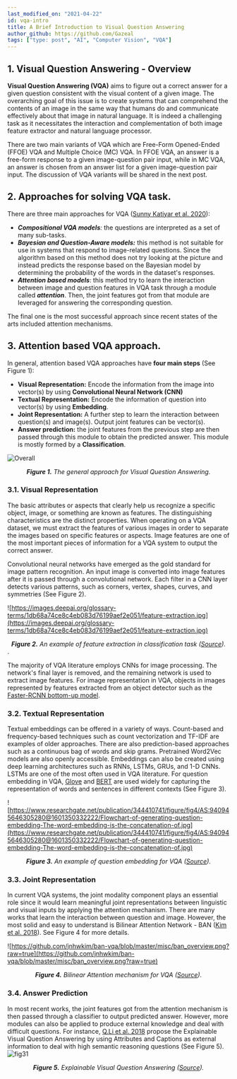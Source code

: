 ```yaml
---
last_modified_on: "2021-04-22"
id: vqa-intro
title: A Brief Introduction to Visual Question Answering
author_github: https://github.com/Gazeal
tags: ["type: post", "AI", "Computer Vision", "VQA"]
---
```


## 1. Visual Question Answering - Overview

**Visual Question Answering (VQA)** aims to figure out a correct answer for a given question consistent with the visual content of a given image. The overarching goal of this issue is to create systems that can comprehend the contents of an image in the same way that humans do and communicate effectively about that image in natural language. It is indeed a challenging task as it necessitates the interaction and complementation of both image feature extractor and natural language processor.

There are two main variants of VQA which are Free-Form Opened-Ended (FFOE) VQA and Multiple Choice (MC) VQA. In FFOE VQA, an answer is a free-form response to a given image-question pair input, while in MC VQA, an answer is chosen from an answer list for a given image-question pair input. The discussion of VQA variants will be shared in the next post.

## 2. Approaches for solving VQA task.

There are three main approaches for VQA ([Sunny Katiyar et al. 2020](http://www.ijstr.org/final-print/jan2020/A-Survey-On-Visual-Questioning-Answering-Datasets-Approaches-And-Models.pdf)):

- ***Compositional VQA models**:* the questions are interpreted as a set of many sub-tasks.
- ***Bayesian and Question-Aware models:*** this method is not suitable for use in systems that respond to image-related questions. Since the algorithm based on this method does not try looking at the picture and instead predicts the response based on the Bayesian model by determining the probability of the words in the dataset's responses.
- ***Attention based models***: this method try to learn the interaction between image and question features in VQA task through a module called ***attention***. Then, the joint features got from that module are leveraged for answering the corresponding question.

The final one is the most successful approach since recent states of the arts included attention mechanisms.

## 3. Attention based VQA approach.

In general, attention based VQA approaches have **four main steps** (See Figure 1):

- **Visual Representation:** Encode the information from the image into vector(s) by using **Convolutional Neural Network (CNN)**
- **Textual Representation:** Encode the information of question into vector(s) by using **Embedding**.
- **Joint Representation:** A further step to learn the interaction between question(s) and image(s). Output joint features can be vector(s).
- **Answer prediction:** the joint features from the previous step are then passed through this module to obtain the predicted answer. This module is mostly formed by a **Classification**.

![Overall](https://vision.aioz.io/f/50f4694d718d47248440/?dl=1)


*<center>**Figure 1.** The general approach for Visual Question Answering.</center>*

### 3.1. **Visual Representation**

The basic attributes or aspects that clearly help us recognize a specific object, image, or something are known as features. The distinguishing characteristics are the distinct properties. When operating on a VQA dataset, we must extract the features of various images in order to separate the images based on specific features or aspects. Image features are one of the most important pieces of information for a VQA system to output the correct answer.

Convolutional neural networks have emerged as the gold standard for image pattern recognition. An input image is converted into image features after it is passed through a convolutional network. Each filter in a CNN layer detects various patterns, such as corners, vertex, shapes, curves, and symmetries (See Figure 2).

![https://images.deepai.org/glossary-terms/1db68a74ce8c4eb083d76199aef2e051/feature-extraction.jpg](https://images.deepai.org/glossary-terms/1db68a74ce8c4eb083d76199aef2e051/feature-extraction.jpg)

*<center>**Figure 2.** An example of feature extraction in classification task ([Source](https://www.ncbi.nlm.nih.gov/pmc/articles/PMC5455148/)).</center>*.

The majority of VQA literature employs CNNs for image processing. The network's final layer is removed, and the remaining network is used to extract image features. For image representation in VQA, objects in images represented by features extracted from an object detector such as the [Faster-RCNN bottom-up model](https://arxiv.org/pdf/1707.07998.pdf).

### 3.2. Textual **Representation**

Textual embeddings can be offered in a variety of ways. Count-based and frequency-based techniques such as count vectorization and TF-IDF are examples of older approaches. There are also prediction-based approaches such as a continuous bag of words and skip grams. Pretrained Word2Vec models are also openly accessible. Embeddings can also be created using deep learning architectures such as RNNs, LSTMs, GRUs, and 1-D CNNs. LSTMs are one of the most often used in VQA literature. For question embedding in VQA, [Glove](https://nlp.stanford.edu/pubs/glove.pdf) and [BERT](https://arxiv.org/pdf/1810.04805.pdf) are used widely for capturing the representation of words and sentences in different contexts (See Figure 3).

![https://www.researchgate.net/publication/344410741/figure/fig4/AS:940945646305280@1601350332222/Flowchart-of-generating-question-embedding-The-word-embedding-is-the-concatenation-of.jpg](https://www.researchgate.net/publication/344410741/figure/fig4/AS:940945646305280@1601350332222/Flowchart-of-generating-question-embedding-The-word-embedding-is-the-concatenation-of.jpg)

*<center>**Figure 3.** An example of question embedding for VQA ([Source](https://arxiv.org/pdf/2009.12770.pdf)).</center>*

### 3.3. Joint **Representation**

In current VQA systems, the joint modality component plays an essential role since it would learn meaningful joint representations between linguistic and visual inputs by applying the attention mechanism. There are many works that learn the interaction between question and image. However, the most solid and easy to understand is Bilinear Attention Network - BAN ([Kim et al. 2018](https://arxiv.org/pdf/1805.07932.pdf)). See Figure 4 for more details.

![https://github.com/jnhwkim/ban-vqa/blob/master/misc/ban_overview.png?raw=true](https://github.com/jnhwkim/ban-vqa/blob/master/misc/ban_overview.png?raw=true)

*<center>**Figure 4.** Bilinear Attention mechanism for VQA ([Source](https://arxiv.org/pdf/1805.07932.pdf)).</center>*

### 3.4. Answer Prediction

In most recent works, the joint features got from the attention mechanism is then passed through a classifier to output predicted answer. However, more modules can also be applied to produce external knowledge and deal with difficult questions. For instance, [Q.Li et al. 2018](https://arxiv.org/pdf/1801.09041.pdf) propose the Explainable Visual Question Answering by using Attributes and Captions as external information to deal with high semantic reasoning questions (See Figure 5).
![fig31](https://vision.aioz.io/f/8872a6622e1e400eba35/?dl=1)

*<center>**Figure 5.** Explainable Visual Question Answering ([Source](https://arxiv.org/pdf/1801.09041.pdf)).</center>*
